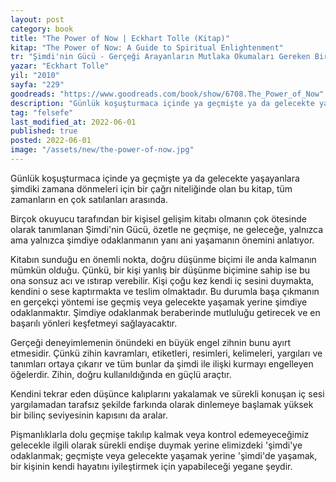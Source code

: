 ```yaml
---
layout: post
category: book
title: "The Power of Now | Eckhart Tolle (Kitap)"
kitap: "The Power of Now: A Guide to Spiritual Enlightenment"
tr: "Şimdi'nin Gücü - Gerçeği Arayanların Mutlaka Okumaları Gereken Bir Kitap"
yazar: "Eckhart Tolle"
yil: "2010"
sayfa: "229"
goodreads: "https://www.goodreads.com/book/show/6708.The_Power_of_Now"
description: "Günlük koşuşturmaca içinde ya geçmişte ya da gelecekte yaşayanlara şimdiki zamana dönmeleri için bir çağrı niteliğinde olan bu kitap, tüm zamanların en çok satılanları arasında."
tag: "felsefe"
last_modified_at: 2022-06-01
published: true
posted: 2022-06-01
image: "/assets/new/the-power-of-now.jpg"
---
```


Günlük koşuşturmaca içinde ya geçmişte ya da gelecekte yaşayanlara şimdiki zamana dönmeleri için bir çağrı niteliğinde olan bu kitap, tüm zamanların en çok satılanları arasında.

Birçok okuyucu tarafından bir kişisel gelişim kitabı olmanın çok ötesinde olarak tanımlanan Şimdi'nin Gücü, özetle ne geçmişe, ne geleceğe, yalnızca ama yalnızca şimdiye odaklanmanın yanı ani yaşamanın önemini anlatıyor.

Kitabın sunduğu en önemli nokta, doğru düşünme biçimi ile anda kalmanın mümkün olduğu. Çünkü, bir kişi yanlış bir düşünme biçimine sahip ise bu ona sonsuz acı ve ıstırap verebilir. Kişi çoğu kez kendi iç sesini duymakta, kendini o sese kaptırmakta ve teslim olmaktadır. Bu durumla başa çıkmanın en gerçekçi yöntemi ise geçmiş veya gelecekte yaşamak yerine şimdiye odaklanmaktır. Şimdiye odaklanmak beraberinde mutluluğu getirecek ve en başarılı yönleri keşfetmeyi sağlayacaktır. 

Gerçeği deneyimlemenin önündeki en büyük engel zihnin bunu ayırt etmesidir. Çünkü zihin kavramları, etiketleri, resimleri, kelimeleri, yargıları ve tanımları ortaya çıkarır ve tüm bunlar da şimdi ile ilişki kurmayı engelleyen öğelerdir. Zihin, doğru kullanıldığında en güçlü araçtır. 

Kendini tekrar eden düşünce kalıplarını yakalamak ve sürekli konuşan iç sesi yargılamadan tarafsız şekilde farkında olarak dinlemeye başlamak yüksek bir bilinç seviyesinin kapısını da aralar. 

Pişmanlıklarla dolu geçmişe takılıp kalmak veya kontrol edemeyeceğimiz gelecekle ilgili olarak sürekli endişe duymak yerine elimizdeki 'şimdi'ye odaklanmak; geçmişte veya gelecekte yaşamak yerine 'şimdi'de yaşamak, bir kişinin kendi hayatını iyileştirmek için yapabileceği yegane şeydir.

